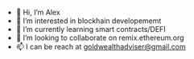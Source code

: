 - 👋 Hi, I’m Alex
- 👀 I’m interested in blockhain developememt
- 🌱 I’m currently learning smart contracts/DEFI
- 💞️ I’m looking to collaborate on remix.ethereum.org
- 📫 I can be reach at goldwealthadviser@gmail.com

<!---
alexian111/alexian111 is a ✨ special ✨ repository because its `README.md` (this file) appears on your GitHub profile.
You can click the Preview link to take a look at your changes.
--->
